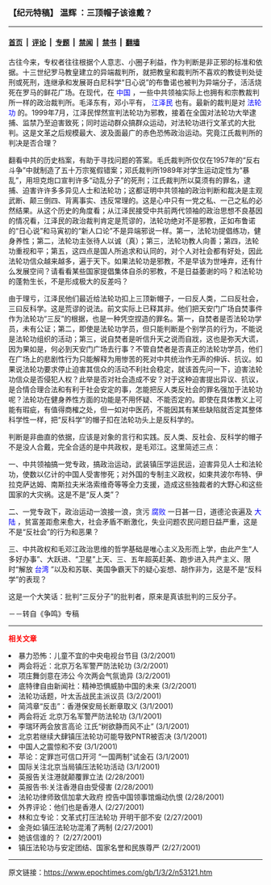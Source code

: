 ### 【纪元特稿】  温辉 ：三顶帽子该谁戴？

---

#### [首页](../../../..?n53121) &nbsp;|&nbsp; [评论](../../../../../epoch-comment?n53121) &nbsp;|&nbsp; [专题](../../../../../epoch-special?n53121) &nbsp;|&nbsp; [禁闻](../../../../../epoch-news?n53121) &nbsp;|&nbsp; [禁书](../../../../../books?n53121) &nbsp;|&nbsp; [翻墙](https://github.com/gfw-breaker/nogfw/blob/master/README.md?n53121)


<div class="post_content" id="artbody" itemprop="articleBody">
 <!-- article content begin -->
 <p>
  古往今来，专权者往往根据个人意志、小圈子利益，作为判断是非正邪的标准和依据。十三世纪罗马教皇建立的异端裁判所，就把教皇和裁判所不喜欢的教徒判处徒刑或死刑，连继承和发展哥白尼科学“日心说”的布鲁诺也被判为异端分子，活活烧死在罗马的鲜花广场。在现代，在
  <ok href="http://www3.epochtimes.com/news/epochnews/main/2.html">
   <font color="blue">
    中国
   </font>
  </ok>
  ，一些中共领袖实际上也拥有和宗教裁判所一样的政治裁判所。毛泽东有，邓小平有，
  <ok href="http://www1.epochtimes.com/news/epochnews/news/Focus.asp?Focus_ID=801">
   <font color="blue">
    江泽民
   </font>
  </ok>
  也有。最新的裁判是对
  <ok href="http://falundafa.org">
   <font color="blue">
    法轮功
   </font>
  </ok>
  的。1999年7月，江泽民悍然宣判法轮功为邪教，接着在全国对法轮功大举逮捕、监禁乃至迫害致死；同时运动群众搞群众运动，对法轮功进行文革式的大批判。这是文革之后规模最大、波及面最广的赤色恐怖政治运动。究竟江氏裁判所的判决是否合理？
 </p>
 <p>
  翻看中共的历史档案，有助于寻找问题的答案。毛氏裁判所仅仅在1957年的“反右斗争”中就制造了五十万宗冤假错案；邓氏裁判所1989年对学生运动定性为“暴乱”，用坦克炮口宣判许多“动乱分子”的死刑；江氏裁判所以莫须有的罪名，逮捕、迫害许许多多异见人士和法轮功；这都证明中共领袖的政治判断和裁决是主观武断、颠三倒四、背离事实、违反常理的。这是心中只有一党之私、一己之私的必然结果。从这个历史的角度看；从江泽民接受中共前两代领袖的政治思想不良基因的情况看，江泽民的政治裁判肯定是荒谬的，法轮功绝对不是邪教，正如布鲁诺的“日心说”和马寅初的“新人口论”不是异端邪说一样。第一，法轮功提倡练功，健身养性；第二，法轮功主张待人以诚（真）；第三，法轮功教人向善；第四，法轮功重视和平；第五，这四点是国人所追求和认同的，对个人对社会都有好处，因此法轮功信众越来越多，遍于天下。如果法轮功是邪教，不是早该为世唾弃，还有什么发展空间？请看看某些国家提倡集体自杀的邪教，不是日益萎谢的吗？和法轮功的蓬勃生长，不是形成极大的反差吗？
 </p>
 <p>
  由于理亏，江泽民他们最近给法轮功扣上三顶新帽子，一曰反人类，二曰反社会，三曰反科学。这是荒谬的说法。前文实际上已释其非。他们把天安门广场自焚事件作为法轮功“三反”的根据，也是一种凭空捏造的罪名。第一，自焚者是否法轮功学员，未有公证；第二，即使是法轮功学员，但只能判断是个别学员的行为，不能说是法轮功组织的活动；第三，说自焚者是听信升天之说而自戕，这也是弥天大谎，因为果如是，何必到天安门广场去行事？不管自焚者是否真正的法轮功学员，他们在广场上的悲剧性行为只能解释为用惨苦的死对中共统治作无声的伸诉、抗议。如果说法轮功要求停止迫害其信众的活动不利社会稳定，就该首先问一下，迫害法轮功信众是否侵犯人权？此举是否对社会造成不安？对于这种迫害提出异议、抗议，是合情合理合法和有利于社会安定的事，怎能把反人类反社会的罪名强加于法轮功呢？法轮功在健身养性方面的功能是不用怀疑、不能否定的。即使在具体教义上可能有瑕疵，有值得商榷之处，但一如对中医药，不能因其有某些缺陷就否定其整体科学性一样，把“反科学”的帽子扣在法轮功头上是反科学的。
 </p>
 <p>
  判断是非曲直的依据，应该是对象的言行和实践。反人类、反社会、反科学的帽子不是没人合戴，完全合适的是中共政权，是毛邓江。这里简述三点：
 </p>
 <p>
  一、中共领袖搞一党专政，搞政治运动，武装镇压学运民运，迫害异见人士和法轮功，使数以亿计的中国人受害惨死；对外国的专制主义政权，如柬共波尔布特、伊拉克萨达姆、南斯拉夫米洛索维奇等等全力支援，造成这些独裁者的大野心和这些国家的大灾祸。这是不是“反人类”？
 </p>
 <p>
  二、一党专政下，政治运动一浪接一浪，贪污
  <ok href="http://www.dajiyuan.com/news/epochnews/news/Focus.asp?Focus_ID=315">
   <font color="blue">
    腐败
   </font>
  </ok>
  一日甚一日，道德沦丧遍及
  <ok href="http://www3.epochtimes.com/news/epochnews/main/2.html">
   <font color="blue">
    大陆
   </font>
  </ok>
  ，贫富差距愈来愈大，社会矛盾不断激化，失业问题农民问题日益严重，这是不是“反社会”的行为和恶果？
 </p>
 <p>
  三、中共政权和毛邓江政治思维的哲学基础是唯心主义及形而上学，由此产生“人多好办事”、大跃进、“卫星”上天、三、五年超英赶美、跑步进入共产主义、限时“解放
  <ok href="http://www3.epochtimes.com/news/epochnews/main/3.html">
   <font color="blue">
    台湾
   </font>
  </ok>
  ”以及和苏联、美国争霸天下的疑心妄想、胡作非为，这是不是“反科学”的表现？
 </p>
 <p>
  这是一个大笑话：批判“三反分子”的批判者，原来是真该批判的三反分子。
 </p>
 <p>
  －－转自《争鸣》专稿
 </p>
 <hr/>
 <p>
  <b>
   <font color="red">
    相关文章
   </font>
  </b>
  <br/>
 </p>
 <li>
  <ok href="http://epochtimes.com/news/epochnews/newscontent.asp?ID=53119" target="_blank">
   暴力恐怖：儿童不宜的中央电视台节目
  </ok>
  (3/2/2001)
  <li>
   <ok href="http://epochtimes.com/news/epochnews/newscontent.asp?ID=53116" target="_blank">
    两会将近：北京万名军警严防法轮功
   </ok>
   (3/2/2001)
   <li>
    <ok href="http://epochtimes.com/news/epochnews/newscontent.asp?ID=53112" target="_blank">
     项庄舞剑意在沛公 今次两会气氛诡异
    </ok>
    (3/2/2001)
    <li>
     <ok href="http://epochtimes.com/news/epochnews/newscontent.asp?ID=53098" target="_blank">
      底特律自由新闻社：精神恐惧威胁中国的未来
     </ok>
     (3/2/2001)
     <li>
      <ok href="http://epochtimes.com/news/epochnews/newscontent.asp?ID=53090" target="_blank">
       法轮功话题，叶太舌战民主派议员
      </ok>
      (3/2/2001)
      <li>
       <ok href="http://epochtimes.com/news/epochnews/newscontent.asp?ID=52986" target="_blank">
        简鸿章“反击”：香港保安局长断章取义
       </ok>
       (3/1/2001)
       <li>
        <ok href="http://epochtimes.com/news/epochnews/newscontent.asp?ID=52977" target="_blank">
         两会将近 北京万名军警严防法轮功
        </ok>
        (3/1/2001)
        <li>
         <ok href="http://epochtimes.com/news/epochnews/newscontent.asp?ID=52957" target="_blank">
          李瑞环两会放言高论 江氏“树欲静而风不止”
         </ok>
         (3/1/2001)
         <li>
          <ok href="http://epochtimes.com/news/epochnews/newscontent.asp?ID=52942" target="_blank">
           北京若继续大肆镇压法轮功可能导致PNTR被否决
          </ok>
          (3/1/2001)
          <li>
           <ok href="http://epochtimes.com/news/epochnews/newscontent.asp?ID=52921" target="_blank">
            中国人之震惊和不安
           </ok>
           (3/1/2001)
           <li>
            <ok href="http://epochtimes.com/news/epochnews/newscontent.asp?ID=52902" target="_blank">
             苹论：定罪岂可信口开河 “一国两制”试金石
            </ok>
            (3/1/2001)
            <li>
             <ok href="http://epochtimes.com/news/epochnews/newscontent.asp?ID=52900" target="_blank">
              国际关注北京当局镇压法轮功活动
             </ok>
             (3/1/2001)
             <li>
              <ok href="http://epochtimes.com/news/epochnews/newscontent.asp?ID=52479" target="_blank">
               英报告关注港就颠覆罪立法
              </ok>
              (2/28/2001)
              <li>
               <ok href="http://epochtimes.com/news/epochnews/newscontent.asp?ID=52382" target="_blank">
                英报告书:关注香港自由受侵害
               </ok>
               (2/28/2001)
               <li>
                <ok href="http://epochtimes.com/news/epochnews/newscontent.asp?ID=52327" target="_blank">
                 法轮功律师致信加拿大政府 控告中国领事馆煽动仇恨
                </ok>
                (2/28/2001)
                <li>
                 <ok href="http://epochtimes.com/news/epochnews/newscontent.asp?ID=52198" target="_blank">
                  外界评论：他们也是香港人
                 </ok>
                 (2/27/2001)
                 <li>
                  <ok href="http://epochtimes.com/news/epochnews/newscontent.asp?ID=52153" target="_blank">
                   林和立专论：文革式打压法轮功 开明干部不安
                  </ok>
                  (2/27/2001)
                  <li>
                   <ok href="http://epochtimes.com/news/epochnews/newscontent.asp?ID=52142" target="_blank">
                    金尧如:镇压法轮功混淆了两制
                   </ok>
                   (2/27/2001)
                   <li>
                    <ok href="http://epochtimes.com/news/epochnews/newscontent.asp?ID=52089" target="_blank">
                     她该信谁的？
                    </ok>
                    (2/27/2001)
                    <li>
                     <ok href="http://epochtimes.com/news/epochnews/newscontent.asp?ID=52079" target="_blank">
                      镇压法轮功与安定团结、国家名誉和民族尊严
                     </ok>
                     (2/27/2001)
                     <br/>
                     <!-- article content end -->
                     <div id="below_article_ad">
                     </div>
                    </li>
                   </li>
                  </li>
                 </li>
                </li>
               </li>
              </li>
             </li>
            </li>
           </li>
          </li>
         </li>
        </li>
       </li>
      </li>
     </li>
    </li>
   </li>
  </li>
 </li>
</div>


---

原文链接：https://www.epochtimes.com/gb/1/3/2/n53121.htm